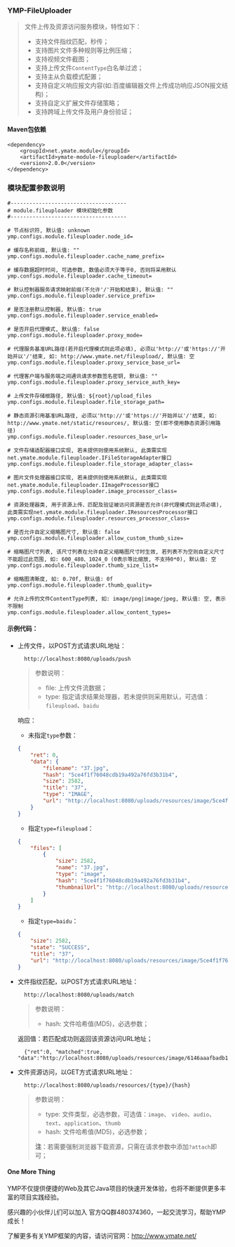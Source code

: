 ### YMP-FileUploader

> 文件上传及资源访问服务模块，特性如下：
> 
> - 支持文件指纹匹配，秒传；
> - 支持图片文件多种规则等比例压缩；
> - 支持视频文件截图；
> - 支持上传文件`ContentType`白名单过滤；
> - 支持主从负载模式配置；
> - 支持自定义响应报文内容(如:百度编辑器文件上传成功响应JSON报文结构)；
> - 支持自定义扩展文件存储策略；
> - 支持跨域上传文件及用户身份验证；

#### Maven包依赖

    <dependency>
        <groupId>net.ymate.module</groupId>
        <artifactId>ymate-module-fileuploader</artifactId>
        <version>2.0.0</version>
    </dependency>

### 模块配置参数说明

    #-------------------------------------
    # module.fileuploader 模块初始化参数
    #-------------------------------------
    
    # 节点标识符, 默认值: unknown
    ymp.configs.module.fileuploader.node_id=
    
    # 缓存名称前缀, 默认值: ""
    ymp.configs.module.fileuploader.cache_name_prefix=
    
    # 缓存数据超时时间, 可选参数, 数值必须大于等于0, 否则将采用默认
    ymp.configs.module.fileuploader.cache_timeout=
    
    # 默认控制器服务请求映射前缀(不允许'/'开始和结束), 默认值: ""
    ymp.configs.module.fileuploader.service_prefix=
    
    # 是否注册默认控制器, 默认值: true
    ymp.configs.module.fileuploader.service_enabled=
    
    # 是否开启代理模式, 默认值: false
    ymp.configs.module.fileuploader.proxy_mode=
    
    # 代理服务基准URL路径(若开启代理模式则此项必填), 必须以'http://'或'https://'开始并以'/'结束, 如: http://www.ymate.net/fileupload/, 默认值: 空
    ymp.configs.module.fileuploader.proxy_service_base_url=
    
    # 代理客户端与服务端之间通讯请求参数签名密钥, 默认值: ""
    ymp.configs.module.fileuploader.proxy_service_auth_key=
    
    # 上传文件存储根路径, 默认值: ${root}/upload_files
    ymp.configs.module.fileuploader.file_storage_path=
    
    # 静态资源引用基准URL路径, 必须以'http://'或'https://'开始并以'/'结束, 如: http://www.ymate.net/static/resources/, 默认值: 空(即不使用静态资源引用路径)
    ymp.configs.module.fileuploader.resources_base_url=
    
    # 文件存储适配器接口实现, 若未提供则使用系统默认, 此类需实现net.ymate.module.fileuploader.IFileStorageAdapter接口
    ymp.configs.module.fileuploader.file_storage_adapter_class=
    
    # 图片文件处理器接口实现, 若未提供则使用系统默认, 此类需实现net.ymate.module.fileuploader.IImageProcessor接口
    ymp.configs.module.fileuploader.image_processor_class=
    
    # 资源处理器类, 用于资源上传、匹配及验证被访问资源是否允许(非代理模式则此项必填), 此类需实现net.ymate.module.fileuploader.IResourcesProcessor接口
    ymp.configs.module.fileuploader.resources_processor_class=
    
    # 是否允许自定义缩略图尺寸, 默认值: false
    ymp.configs.module.fileuploader.allow_custom_thumb_size=
    
    # 缩略图尺寸列表, 该尺寸列表在允许自定义缩略图尺寸时生效, 若列表不为空则自定义尺寸不能超过此范围, 如: 600_480、1024_0 (0表示等比缩放, 不支持0*0), 默认值: 空
    ymp.configs.module.fileuploader.thumb_size_list=
    
    # 缩略图清晰度, 如: 0.70f, 默认值: 0f
    ymp.configs.module.fileuploader.thumb_quality=
    
    # 允许上传的文件ContentType列表, 如: image/png|image/jpeg, 默认值: 空, 表示不限制
    ymp.configs.module.fileuploader.allow_content_types=

#### 示例代码：

- 上传文件，以POST方式请求URL地址：

        http://localhost:8080/uploads/push
    
    > 参数说明：
    >
    > - file: 上传文件流数据；
    > - type: 指定请求结果处理器，若未提供则采用默认，可选值：`fileupload`、`baidu` 
    
    响应：
    
    - 未指定`type`参数：
    
    ```json
    {
        "ret": 0,
        "data": {
            "filename": "37.jpg",
            "hash": "5ce4f1f76048cdb19a492a76fd3b31b4",
            "size": 2582,
            "title": "37",
            "type": "IMAGE",
            "url": "http://localhost:8080/uploads/resources/image/5ce4f1f76048cdb19a492a76fd3b31b4"
        }
    }
    ```
    
    - 指定`type=fileupload`：
    
    ```json
    {
        "files": [
            {
                "size": 2582,
                "name": "37.jpg",
                "type": "image",
                "hash": "5ce4f1f76048cdb19a492a76fd3b31b4",
                "thumbnailUrl": "http://localhost:8080/uploads/resources/image/5ce4f1f76048cdb19a492a76fd3b31b4"
            }
        ]
    }
    ```
    
    - 指定`type=baidu`：
    
    ```json
    {
        "size": 2582,
        "state": "SUCCESS",
        "title": "37",
        "url": "http://localhost:8080/uploads/resources/image/5ce4f1f76048cdb19a492a76fd3b31b4"
    }
    ```

- 文件指纹匹配，以POST方式请求URL地址：

        http://localhost:8080/uploads/match
    
    > 参数说明：
    >
    > - hash: 文件哈希值(MD5)，必选参数；
    
    返回值：若匹配成功则返回该资源访问URL地址；
    
        {"ret":0, "matched":true, "data":"http://localhost:8080/uploads/resources/image/6146aaafbadb1f3ada6b12190e8c4771"}

- 文件资源访问，以GET方式请求URL地址：

        http://localhost:8080/uploads/resources/{type}/{hash}

    > 参数说明：
    >
    > - type: 文件类型，必选参数，可选值：`image`、 `video`、`audio`、`text`、`application`、`thumb`
    > - hash: 文件哈希值(MD5)，必选参数；
    >
    > **注**：若需要强制浏览器下载资源，只需在请求参数中添加`?attach`即可；

#### One More Thing

YMP不仅提供便捷的Web及其它Java项目的快速开发体验，也将不断提供更多丰富的项目实践经验。

感兴趣的小伙伴儿们可以加入 官方QQ群480374360，一起交流学习，帮助YMP成长！

了解更多有关YMP框架的内容，请访问官网：http://www.ymate.net/